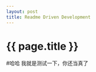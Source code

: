 ```yaml
---
layout: post
title: Readme Driven Development
---
```

{{ page.title }}
================
#哈哈
我就是测试一下，你还当真了
